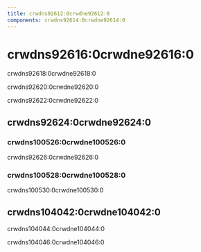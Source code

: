 ```yaml
---
title: crwdns92612:0crwdne92612:0
components: crwdns92614:0crwdne92614:0
---
```


# crwdns92616:0crwdne92616:0

<p class="description">crwdns92618:0crwdne92618:0</p>

crwdns92620:0crwdne92620:0

crwdns92622:0crwdne92622:0

## crwdns92624:0crwdne92624:0

### crwdns100526:0crwdne100526:0

crwdns92626:0crwdne92626:0

### crwdns100528:0crwdne100528:0

crwdns100530:0crwdne100530:0

## crwdns104042:0crwdne104042:0

crwdns104044:0crwdne104044:0

crwdns104046:0crwdne104046:0